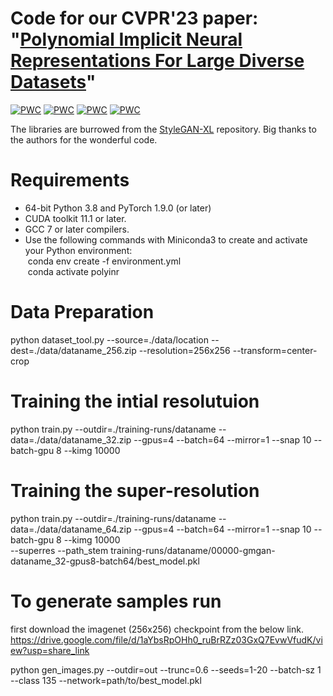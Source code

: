# Code for our CVPR'23 paper: "[Polynomial Implicit Neural Representations For Large Diverse Datasets](https://arxiv.org/pdf/2303.11424.pdf)"
[![PWC](https://img.shields.io/endpoint.svg?url=https://paperswithcode.com/badge/polynomial-implicit-neural-representations/image-generation-on-imagenet-128x128)](https://paperswithcode.com/sota/image-generation-on-imagenet-128x128?p=polynomial-implicit-neural-representations)
[![PWC](https://img.shields.io/endpoint.svg?url=https://paperswithcode.com/badge/polynomial-implicit-neural-representations/image-generation-on-imagenet-256x256)](https://paperswithcode.com/sota/image-generation-on-imagenet-256x256?p=polynomial-implicit-neural-representations)
[![PWC](https://img.shields.io/endpoint.svg?url=https://paperswithcode.com/badge/polynomial-implicit-neural-representations/image-generation-on-imagenet-512x512)](https://paperswithcode.com/sota/image-generation-on-imagenet-512x512?p=polynomial-implicit-neural-representations)
[![PWC](https://img.shields.io/endpoint.svg?url=https://paperswithcode.com/badge/polynomial-implicit-neural-representations/image-generation-on-ffhq-256-x-256)](https://paperswithcode.com/sota/image-generation-on-ffhq-256-x-256?p=polynomial-implicit-neural-representations)


The libraries are burrowed from the [StyleGAN-XL](https://github.com/autonomousvision/stylegan_xl.git) repository. Big thanks to the authors for the wonderful code.




# Requirements 
- 64-bit Python 3.8 and PyTorch 1.9.0 (or later)
- CUDA toolkit 11.1 or later.
- GCC 7 or later compilers.
- Use the following commands with Miniconda3 to create and activate your Python environment:<br>
    &nbsp;conda env create -f environment.yml<br>
    &nbsp;conda activate polyinr<br>

# Data Preparation 
  python dataset_tool.py --source=./data/location --dest=./data/dataname_256.zip --resolution=256x256 --transform=center-crop



# Training the intial resolutuion

python train.py --outdir=./training-runs/dataname  --data=./data/dataname_32.zip --gpus=4 --batch=64 --mirror=1 --snap 10 --batch-gpu 8 --kimg 10000


# Training the super-resolution 

python train.py --outdir=./training-runs/dataname --data=./data/dataname_64.zip --gpus=4 --batch=64 --mirror=1 --snap 10 --batch-gpu 8 --kimg 10000 \
  --superres --path_stem training-runs/dataname/00000-gmgan-dataname_32-gpus8-batch64/best_model.pkl


# To generate samples run
first download the imagenet (256x256) checkpoint from the below link.
https://drive.google.com/file/d/1aYbsRpOHh0_ruBrRZz03GxQ7EvwVfudK/view?usp=share_link

python gen_images.py --outdir=out --trunc=0.6 --seeds=1-20 --batch-sz 1 --class 135 --network=path/to/best_model.pkl

